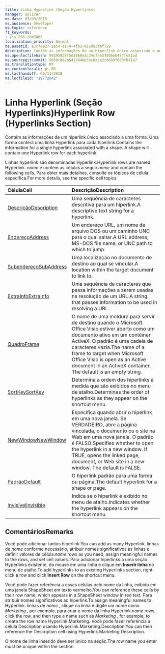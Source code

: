```yaml
---
title: Linha Hyperlink (Seção Hyperlinks)
manager: soliver
ms.date: 03/09/2015
ms.audience: Developer
ms.topic: reference
f1_keywords:
- Vis_DSS.chm3065
localization_priority: Normal
ms.assetid: e3c7ae27-2e54-a174-4fb3-d16093faf759
description: Contém as informações de um hiperlink único associado a uma forma. Uma forma conterá uma linha Hyperlink para cada hiperlink.
ms.openlocfilehash: 99295838f5d1860e3c34cf4e37866eb477fe81ad
ms.sourcegitcommit: 9d60cd82b5413446e5bc8ace2cd689f683fb41a7
ms.translationtype: MT
ms.contentlocale: pt-BR
ms.lasthandoff: 06/11/2018
ms.locfileid: "19772042"
---
```

# <a name="hyperlink-row-hyperlinks-section"></a><span data-ttu-id="9869c-104">Linha Hyperlink (Seção Hyperlinks)</span><span class="sxs-lookup"><span data-stu-id="9869c-104">Hyperlink Row (Hyperlinks Section)</span></span>

<span data-ttu-id="9869c-p102">Contém as informações de um hiperlink único associado a uma forma. Uma forma conterá uma linha Hyperlink para cada hiperlink.</span><span class="sxs-lookup"><span data-stu-id="9869c-p102">Contains the information for a single hyperlink associated with a shape. A shape will contain one Hyperlink row for each hyperlink.</span></span>
  
<span data-ttu-id="9869c-107">Linhas hyperlink são denominadas Hyperlink.</span><span class="sxs-lookup"><span data-stu-id="9869c-107">Hyperlink rows are named Hyperlink.</span></span> <span data-ttu-id="9869c-108">*nome* e contém as células a seguir.</span><span class="sxs-lookup"><span data-stu-id="9869c-108">*name*  and contain the following cells.</span></span> <span data-ttu-id="9869c-109">Para obter mais detalhes, consulte os tópicos de célula específica.</span><span class="sxs-lookup"><span data-stu-id="9869c-109">For more details, see the specific cell topics.</span></span> 
  
|<span data-ttu-id="9869c-110">**Célula**</span><span class="sxs-lookup"><span data-stu-id="9869c-110">**Cell**</span></span>|<span data-ttu-id="9869c-111">**Descrição**</span><span class="sxs-lookup"><span data-stu-id="9869c-111">**Description**</span></span>|
|:-----|:-----|
|[<span data-ttu-id="9869c-112">Descrição</span><span class="sxs-lookup"><span data-stu-id="9869c-112">Description</span></span>](description-cell-hyperlinks-section.md) <br/> |<span data-ttu-id="9869c-113">Uma sequência de caracteres descritiva para um hiperlink.</span><span class="sxs-lookup"><span data-stu-id="9869c-113">A descriptive text string for a hyperlink.</span></span>  <br/> |
|[<span data-ttu-id="9869c-114">Endereço</span><span class="sxs-lookup"><span data-stu-id="9869c-114">Address</span></span>](address-cell-hyperlinks-section.md) <br/> |<span data-ttu-id="9869c-115">Um endereço URL, um nome de arquivo DOS ou um caminho UNC para o qual saltar.</span><span class="sxs-lookup"><span data-stu-id="9869c-115">A URL address, MS-DOS file name, or UNC path to which to jump.</span></span>  <br/> |
|[<span data-ttu-id="9869c-116">Subendereço</span><span class="sxs-lookup"><span data-stu-id="9869c-116">SubAddress</span></span>](subaddress-cell-hyperlinks-section.md) <br/> |<span data-ttu-id="9869c-117">Uma localização no documento de destino ao qual se vincular.</span><span class="sxs-lookup"><span data-stu-id="9869c-117">A location within the target document to link to.</span></span>  <br/> |
|[<span data-ttu-id="9869c-118">ExtraInfo</span><span class="sxs-lookup"><span data-stu-id="9869c-118">ExtraInfo</span></span>](extrainfo-cell-hyperlinks-section.md) <br/> |<span data-ttu-id="9869c-119">Uma sequência de caracteres que passa informações a serem usadas na resolução de um URL.</span><span class="sxs-lookup"><span data-stu-id="9869c-119">A string that passes information to be used in resolving a URL.</span></span>  <br/> |
|[<span data-ttu-id="9869c-120">Quadro</span><span class="sxs-lookup"><span data-stu-id="9869c-120">Frame</span></span>](frame-cell-hyperlinks-section.md) <br/> |<span data-ttu-id="9869c-p104">O nome de uma moldura para servir de destino quando o Microsoft Office Visio estiver aberto como um documento ativo em um contêiner ActiveX. O padrão é uma cadeia de caracteres vazia.</span><span class="sxs-lookup"><span data-stu-id="9869c-p104">The name of a frame to target when Microsoft Office Visio is open as an Active document in an ActiveX container. The default is an empty string.</span></span>  <br/> |
|[<span data-ttu-id="9869c-123">SortKey</span><span class="sxs-lookup"><span data-stu-id="9869c-123">SortKey</span></span>](sortkey-cell-hyperlinks-section.md) <br/> |<span data-ttu-id="9869c-124">Determina a ordem dos hiperlinks à medida que são exibidos no menu de atalho.</span><span class="sxs-lookup"><span data-stu-id="9869c-124">Determines the order of hyperlinks as they appear on the shortcut menu.</span></span>  <br/> |
|[<span data-ttu-id="9869c-125">NewWindow</span><span class="sxs-lookup"><span data-stu-id="9869c-125">NewWindow</span></span>](newwindow-cell-hyperlinks-section.md) <br/> |<span data-ttu-id="9869c-p105">Especifica quando abrir o hiperlink em uma nova janela. Se VERDADEIRO, abre a página vinculada, o documento ou o site na Web em uma nova janela. O padrão é FALSO.</span><span class="sxs-lookup"><span data-stu-id="9869c-p105">Specifies whether to open the hyperlink in a new window. If TRUE, opens the linked page, document, or Web site in a new window. The default is FALSE.</span></span>  <br/> |
|[<span data-ttu-id="9869c-129">Padrão</span><span class="sxs-lookup"><span data-stu-id="9869c-129">Default</span></span>](default-cell-hyperlinks-section.md) <br/> |<span data-ttu-id="9869c-130">O hiperlink padrão para uma forma ou página.</span><span class="sxs-lookup"><span data-stu-id="9869c-130">The default hyperlink for a shape or page.</span></span>  <br/> |
|[<span data-ttu-id="9869c-131">Invisível</span><span class="sxs-lookup"><span data-stu-id="9869c-131">Invisible</span></span>](invisible-cell-hyperlinks-section.md) <br/> |<span data-ttu-id="9869c-132">Indica se o hiperlink é exibido no menu de atalho.</span><span class="sxs-lookup"><span data-stu-id="9869c-132">Indicates whether the hyperlink appears on the shortcut menu.</span></span>  <br/> |
   
## <a name="remarks"></a><span data-ttu-id="9869c-133">Comentários</span><span class="sxs-lookup"><span data-stu-id="9869c-133">Remarks</span></span>

 <span data-ttu-id="9869c-134">Você pode adicionar tantos hiperlink.</span><span class="sxs-lookup"><span data-stu-id="9869c-134">You can add as many Hyperlink.</span></span>  <span data-ttu-id="9869c-135">linhas de *nome* conforme necessário, atribuir nomes significativos às linhas e definir valores de célula.</span><span class="sxs-lookup"><span data-stu-id="9869c-135">*name*  rows as you need, assign meaningful names to the rows, and set cell values.</span></span> <span data-ttu-id="9869c-136">Para adicionar hiperlinks a uma seção Hyperlinks existente, do mouse em uma linha e clique em **Inserir linha** no menu de atalho.</span><span class="sxs-lookup"><span data-stu-id="9869c-136">To add hyperlinks to an existing Hyperlinks section, right-click a row and click **Insert Row** on the shortcut menu.</span></span> 
  
<span data-ttu-id="9869c-137">Você pode fazer referência a essas células pelo nome da linha, exibido em uma janela ShapeSheet em texto vermelho.</span><span class="sxs-lookup"><span data-stu-id="9869c-137">You can reference these cells by their row name, which appears in a ShapeSheet window in red text.</span></span> <span data-ttu-id="9869c-138">Para atribuir nomes significativos ao hiperlink.</span><span class="sxs-lookup"><span data-stu-id="9869c-138">To assign meaningful names to Hyperlink.</span></span> <span data-ttu-id="9869c-139">linhas de *nome* , clique na linha e digite um nome como *Marketing* , por exemplo, para criar o nome da linha Hyperlink.</span><span class="sxs-lookup"><span data-stu-id="9869c-139">*name*  rows, click the row, and then type a name such as  *Marketing*  , for example, to create the row name Hyperlink.Marketing.</span></span> <span data-ttu-id="9869c-140">Você pode fazer referência à célula Description usando Hyperlink.Marketing.Description.</span><span class="sxs-lookup"><span data-stu-id="9869c-140">You can then reference the Description cell using Hyperlink.Marketing.Description.</span></span> 
  
<span data-ttu-id="9869c-141">O nome de linha inserido deve ser único na seção.</span><span class="sxs-lookup"><span data-stu-id="9869c-141">The row name you enter must be unique within the section.</span></span>
  

